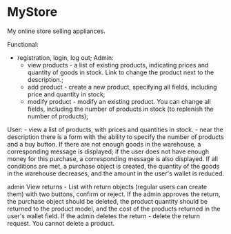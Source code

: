 # MyStore
My online store selling appliances.

Functional:
  - registration, login, log out;
  Admin:
    - view products - a list of existing products, indicating prices and quantity of goods in stock. Link to change the product next to the description.;
    - add product - create a new product, specifying all fields, including price and quantity in stock;
    - modify product - modify an existing product. You can change all fields, including the number of products in stock (to replenish the number of products);
   
   User:
    - view a list of products, with prices and quantities in stock. 
    - near the description there is a form with the ability to specify the number of products and a buy button. If there are not enough goods in the warehouse, a corresponding message is displayed; if the user does not have enough money for this purchase, a corresponding message is also displayed. If all conditions are met, a purchase object is created, the quantity of the goods in the warehouse decreases, and the amount in the user's wallet is reduced.






admin View returns - List with return objects (regular users can create them) with two buttons, confirm or reject. 
If the admin approves the return, the purchase object should be deleted, the product quantity should be returned to the product model, and the cost of the products returned in the user's wallet field.
If the admin deletes the return - delete the return request. You cannot delete a product.
